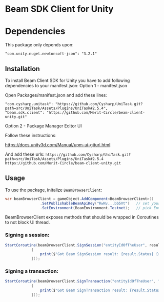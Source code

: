 # Beam SDK Client for Unity

##
# Dependencies
This package only depends upon:

`"com.unity.nuget.newtonsoft-json": "3.2.1"`

## Installation
To install Beam Client SDK for Unity you have to add following dependencies to your manifest.json:
Option 1 - manifest.json

Open Packages/manifest.json and add these lines:

```
"com.cysharp.unitask": "https://github.com/Cysharp/UniTask.git?path=src/UniTask/Assets/Plugins/UniTask#2.5.4",
"beam.sdk.client": "https://github.com/Merit-Circle/beam-client-unity.git"
```

Option 2 - Package Manager Editor UI

Follow these instructions:

https://docs.unity3d.com/Manual/upm-ui-giturl.html

And add these urls:
`https://github.com/Cysharp/UniTask.git?path=src/UniTask/Assets/Plugins/UniTask#2.5.4`
`https://github.com/Merit-Circle/beam-client-unity.git`


## Usage
To use the package, initalize `BeamBrowserClient`:
```csharp
var beamBrowserClient = gameObject.AddComponent<BeamBrowserClient>()
                .SetPublishableBeamApiKey("RwNv...bb5Vt")   // set your Publishable(!) Game API Key
                .SetEnvironment(BeamEnvironment.Testnet);   // pick Environment, defaults to Testnet
```
BeamBrowserClient exposes methods that should be wrapped in Coroutines to not block UI thread.

### Signing a session:
```csharp
StartCoroutine(beamBrowserClient.SignSession("entityIdOfTheUser", result =>
            {
                print($"Got Beam SignSession result: {result.Status} {result.Error}");
            }));
```

### Signing a transaction:
```csharp
StartCoroutine(beamBrowserClient.SignTransaction("entityIdOfTheUser", "tin_xxxxxxxx-xxxx-xxxx-xxxx-xxxxxxxxxxxxx", result =>
            {
                print($"Got Beam SignTransaction result: {result.Status} {result.Error}");
            }));
```